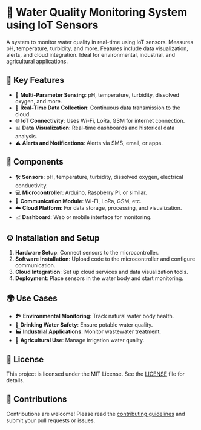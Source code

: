 # 🌊 Water Quality Monitoring System using IoT Sensors

A system to monitor water quality in real-time using IoT sensors. Measures pH, temperature, turbidity, and more. Features include data visualization, alerts, and cloud integration. Ideal for environmental, industrial, and agricultural applications.

## 🌟 Key Features
- 📏 **Multi-Parameter Sensing**: pH, temperature, turbidity, dissolved oxygen, and more.
- 📡 **Real-Time Data Collection**: Continuous data transmission to the cloud.
- 🌐 **IoT Connectivity**: Uses Wi-Fi, LoRa, GSM for internet connection.
- 📊 **Data Visualization**: Real-time dashboards and historical data analysis.
- ⚠️ **Alerts and Notifications**: Alerts via SMS, email, or apps.

## 🧩 Components
- 🛠️ **Sensors**: pH, temperature, turbidity, dissolved oxygen, electrical conductivity.
- 💻 **Microcontroller**: Arduino, Raspberry Pi, or similar.
- 📶 **Communication Module**: Wi-Fi, LoRa, GSM, etc.
- ☁️ **Cloud Platform**: For data storage, processing, and visualization.
- 📈 **Dashboard**: Web or mobile interface for monitoring.

## ⚙️ Installation and Setup
1. **Hardware Setup**: Connect sensors to the microcontroller.
2. **Software Installation**: Upload code to the microcontroller and configure communication.
3. **Cloud Integration**: Set up cloud services and data visualization tools.
4. **Deployment**: Place sensors in the water body and start monitoring.

## 🌍 Use Cases
- 🏞️ **Environmental Monitoring**: Track natural water body health.
- 🚰 **Drinking Water Safety**: Ensure potable water quality.
- 🏭 **Industrial Applications**: Monitor wastewater treatment.
- 🚜 **Agricultural Use**: Manage irrigation water quality.

## 📜 License
This project is licensed under the MIT License. See the [LICENSE](LICENSE) file for details.

## 🤝 Contributions
Contributions are welcome! Please read the [contributing guidelines](CONTRIBUTING.md) and submit your pull requests or issues.

